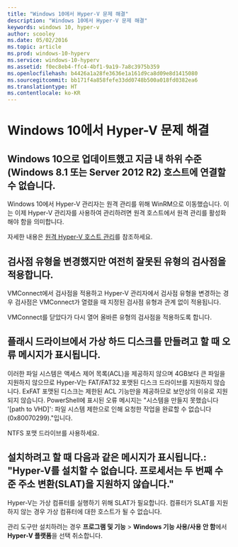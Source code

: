 ```yaml
---
title: "Windows 10에서 Hyper-V 문제 해결"
description: "Windows 10에서 Hyper-V 문제 해결"
keywords: windows 10, hyper-v
author: scooley
ms.date: 05/02/2016
ms.topic: article
ms.prod: windows-10-hyperv
ms.service: windows-10-hyperv
ms.assetid: f0ec8eb4-ffc4-4bf1-9a19-7a8c3975b359
ms.openlocfilehash: b4426a1a28fe3636e1a161d9ca8d09e8d1415080
ms.sourcegitcommit: bb171f4a858fefe33dd0748b500a018fd0382ea6
ms.translationtype: HT
ms.contentlocale: ko-KR
---
```

# <a name="troubleshoot-hyper-v-on-windows-10"></a>Windows 10에서 Hyper-V 문제 해결

## <a name="i-updated-to-windows-10-and-now-i-cant-connect-to-my-downlevel-windows-81-or-server-2012-r2-host"></a>Windows 10으로 업데이트했고 지금 내 하위 수준(Windows 8.1 또는 Server 2012 R2) 호스트에 연결할 수 없습니다.
Windows 10에서 Hyper-V 관리자는 원격 관리를 위해 WinRM으로 이동했습니다.  이는 이제 Hyper-V 관리자를 사용하여 관리하려면 원격 호스트에서 원격 관리를 활성화해야 함을 의미합니다.

자세한 내용은 [원격 Hyper-V 호스트 관리](https://technet.microsoft.com/windows-server-docs/compute/hyper-v/manage/Remotely-manage-Hyper-V-hosts)를 참조하세요.

## <a name="i-changed-the-checkpoint-type-but-it-is-still-taking-the-wrong-type-of-checkpoint"></a>검사점 유형을 변경했지만 여전히 잘못된 유형의 검사점을 적용합니다.
VMConnect에서 검사점을 적용하고 Hyper-V 관리자에서 검사점 유형을 변경하는 경우 검사점은 VMConnect가 열렸을 때 지정된 검사점 유형과 관계 없이 적용됩니다.

VMConnect를 닫았다가 다시 열어 올바른 유형의 검사점을 적용하도록 합니다.

## <a name="when-i-try-to-create-a-virtual-hard-disk-on-a-flash-drive-an-error-message-is-displayed"></a>플래시 드라이브에서 가상 하드 디스크를 만들려고 할 때 오류 메시지가 표시됩니다.
이러한 파일 시스템은 액세스 제어 목록(ACL)을 제공하지 않으며 4GB보다 큰 파일을 지원하지 않으므로 Hyper-V는 FAT/FAT32 포맷된 디스크 드라이브를 지원하지 않습니다. ExFAT 포맷된 디스크는 제한된 ACL 기능만을 제공하므로 보안상의 이유로 지원되지 않습니다.
PowerShell에 표시된 오류 메시지는 "시스템을 만들지 못했습니다 '\[path to VHD\]': 파일 시스템 제한으로 인해 요청한 작업을 완료할 수 없습니다(0x80070299)."입니다.

NTFS 포맷 드라이브를 사용하세요. 

## <a name="i-get-this-message-when-i-try-to-install-hyper-v-cannot-be-installed-the-processor-does-not-support-second-level-address-translation-slat"></a>설치하려고 할 때 다음과 같은 메시지가 표시됩니다.: "Hyper-V를 설치할 수 없습니다. 프로세서는 두 번째 수준 주소 변환(SLAT)을 지원하지 않습니다."
Hyper-V는 가상 컴퓨터를 실행하기 위해 SLAT가 필요합니다. 컴퓨터가 SLAT를 지원하지 않는 경우 가상 컴퓨터에 대한 호스트가 될 수 없습니다.

관리 도구만 설치하려는 경우 **프로그램 및 기능** > **Windows 기능 사용/사용 안 함**에서 **Hyper-V 플랫폼**을 선택 취소합니다.
